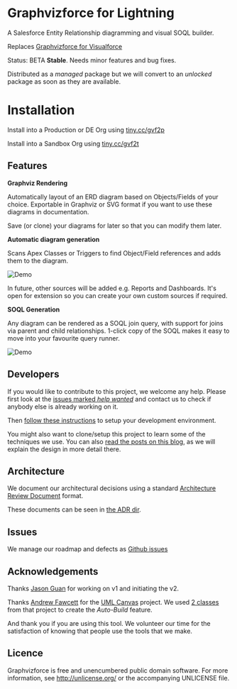 # Graphvizforce for Lightning

A Salesforce Entity Relationship diagramming and visual SOQL builder.

Replaces [Graphvizforce for Visualforce](http://stevebuik.github.io/GraphVizForce)

Status: BETA **Stable**. Needs minor features and bug fixes.

Distributed as a *managed* package but we will convert to an *unlocked* package as soon as they are available.

# Installation

Install into a Production or DE Org using [tiny.cc/gvf2p](https://tiny.cc/gvf2p)

Install into a Sandbox Org using [tiny.cc/gvf2t](https://tiny.cc/gvf2t)

## Features

**Graphviz Rendering**

Automatically layout of an ERD diagram based on Objects/Fields of your choice.
Exportable in Graphviz or SVG format if you want to use these diagrams in documentation.

Save (or clone) your diagrams for later so that you can modify them later.

**Automatic diagram generation**

Scans Apex Classes or Triggers to find Object/Field references and adds them to the diagram.

![Demo](doc/assets/auto-build-demo.gif)

In future, other sources will be added e.g. Reports and Dashboards.
It's open for extension so you can create your own custom sources if required.

**SOQL Generation**

Any diagram can be rendered as a SOQL join query, with support for joins via parent and child relationships.
1-click copy of the SOQL makes it easy to move into your favourite query runner.

![Demo](doc/assets/gvf2-demo.gif)

## Developers

If you would like to contribute to this project, we welcome any help.
Please first look at the [issues marked *help wanted*](https://github.com/stevebuik/Graphvizforce-Lightning/issues) and contact us to check if anybody else is already working on it.

Then [follow these instructions](https://github.com/stevebuik/Graphvizforce-Lightning/tree/master/doc/development.md) to setup your development environment.

You might also want to clone/setup this project to learn some of the techniques we use.
You can also [read the posts on this blog](http://stevebuikhuizen.online), as we will explain the design in more detail there.

## Architecture

We document our architectural decisions using a standard [Architecture Review Document](http://thinkrelevance.com/blog/2011/11/15/documenting-architecture-decisions) format.

These documents can be seen in [the ADR dir](https://github.com/stevebuik/Graphvizforce-Lightning/tree/master/doc/ADR).

## Issues

We manage our roadmap and defects as [Github issues](https://github.com/stevebuik/Graphvizforce-Lightning/issues)

## Acknowledgements

Thanks [Jason Guan](https://www.linkedin.com/in/jason-guan-3463a939/) for working on v1 and initiating the v2.

Thanks [Andrew Fawcett](https://www.linkedin.com/in/andyfawcett/) for the [UML Canvas](https://github.com/afawcett/apex-umlcanvas) project. We used [2 classes](https://github.com/stevebuik/Graphvizforce-Lightning/blob/master/graphviz/main/default/classes/ToolingAPI.cls) from that project to create the *Auto-Build* feature.

And thank you if you are using this tool. We volunteer our time for the satisfaction of knowing that people use the tools that we make.

## Licence

Graphvizforce is free and unencumbered public domain software. For more information, see http://unlicense.org/ or the accompanying UNLICENSE file.